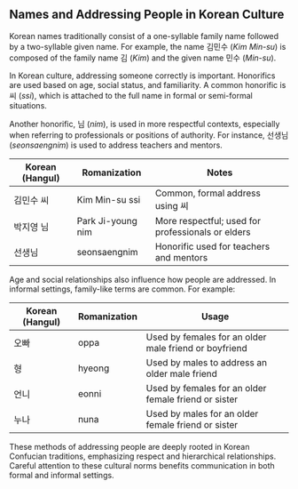## Names and Addressing People in Korean Culture

Korean names traditionally consist of a one-syllable family name followed by a two-syllable given name. For example, the name 김민수 (*Kim Min-su*) is composed of the family name 김 (*Kim*) and the given name 민수 (*Min-su*).

In Korean culture, addressing someone correctly is important. Honorifics are used based on age, social status, and familiarity. A common honorific is 씨 (*ssi*), which is attached to the full name in formal or semi-formal situations.

Another honorific, 님 (*nim*), is used in more respectful contexts, especially when referring to professionals or positions of authority. For instance, 선생님 (*seonsaengnim*) is used to address teachers and mentors.

| Korean (Hangul)   | Romanization       | Notes                                              |
|-------------------|--------------------|----------------------------------------------------|
| 김민수 씨         | Kim Min-su ssi     | Common, formal address using 씨                   |
| 박지영 님        | Park Ji-young nim  | More respectful; used for professionals or elders |
| 선생님            | seonsaengnim       | Honorific used for teachers and mentors           |

Age and social relationships also influence how people are addressed. In informal settings, family-like terms are common. For example:

| Korean (Hangul) | Romanization | Usage                                                                 |
|-----------------|--------------|-----------------------------------------------------------------------|
| 오빠            | oppa       | Used by females for an older male friend or boyfriend                |
| 형              | hyeong     | Used by males to address an older male friend                         |
| 언니            | eonni      | Used by females for an older female friend or sister                  |
| 누나            | nuna       | Used by males for an older female friend or sister                    |

These methods of addressing people are deeply rooted in Korean Confucian traditions, emphasizing respect and hierarchical relationships. Careful attention to these cultural norms benefits communication in both formal and informal settings.